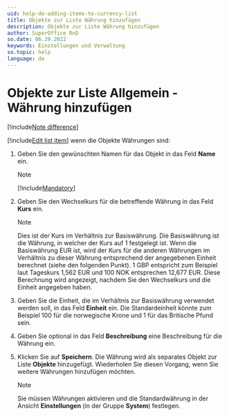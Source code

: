 ```yaml
---
uid: help-de-adding-items-to-currency-list
title: Objekte zur Liste Währung hinzufügen
description: Objekte zur Liste Währung hinzufügen
author: SuperOffice RnD
so.date: 06.29.2022
keywords: Einstellungen und Verwaltung
so.topic: help
language: de
---
```

 
# Objekte zur Liste Allgemein - Währung hinzufügen

[!include[Note difference](includes/different-edit-list-item-dialog.md)]

[!include[Edit list item](includes/edit-list-item.md)] wenn die Objekte Währungen sind:

1. Geben Sie den gewünschten Namen für das Objekt in das Feld **Name** ein.

    > [!NOTE]
    > [!include[Mandatory](includes/note-mandatory-field.md)]

2. Geben Sie den Wechselkurs für die betreffende Währung in das Feld **Kurs** ein.

    > [!NOTE]
    > Dies ist der Kurs im Verhältnis zur Basiswährung. Die Basiswährung ist die Währung, in welcher der Kurs auf 1 festgelegt ist. Wenn die Basiswährung EUR ist, wird der Kurs für die anderen Währungen im Verhältnis zu dieser Währung entsprechend der angegebenen Einheit berechnet (siehe den folgenden Punkt). 1 GBP entspricht zum Beispiel laut Tageskurs 1,562 EUR und 100 NOK entsprechen 12,677 EUR. Diese Berechnung wird angezeigt, nachdem Sie den Wechselkurs und die Einheit angegeben haben.

3. Geben Sie die Einheit, die im Verhältnis zur Basiswährung verwendet werden soll, in das Feld **Einheit** ein. Die Standardeinheit könnte zum Beispiel 100 für die norwegische Krone und 1 für das Britische Pfund sein.

4. Geben Sie optional in das Feld **Beschreibung** eine Beschreibung für die Währung ein.

5. Klicken Sie auf **Speichern**. Die Währung wird als separates Objekt zur Liste **Objekte** hinzugefügt. Wiederholen Sie diesen Vorgang, wenn Sie weitere Währungen hinzufügen möchten.

    > [!NOTE]
    > Sie müssen Währungen aktivieren und die Standardwährung in der Ansicht **Einstellungen** (in der Gruppe **System**) festlegen.
